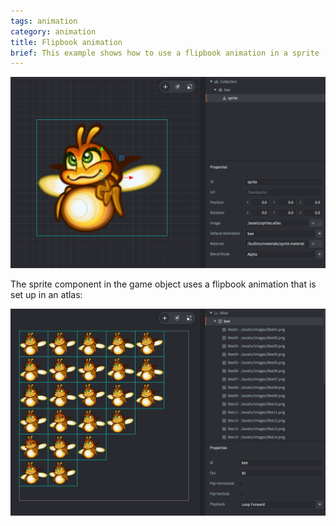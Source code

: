 ```yaml
---
tags: animation
category: animation
title: Flipbook animation
brief: This example shows how to use a flipbook animation in a sprite
---
```


![flipbook](flipbook.png)

The sprite component in the game object uses a flipbook animation that is set up in an atlas:

![atlas](atlas.png)
